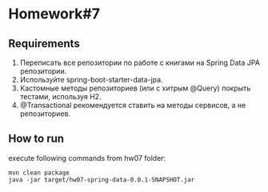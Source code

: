 # Homework#7
## Requirements

1. Переписать все репозитории по работе с книгами на Spring Data JPA репозитории.
2. Используйте spring-boot-starter-data-jpa.
3. Кастомные методы репозиториев (или с хитрым @Query) покрыть тестами, используя H2.
4. @Transactional рекомендуется ставить на методы сервисов, а не репозиториев.

## How to run
execute following commands from hw07 folder:
```
mvn clean package
java -jar target/hw07-spring-data-0.0.1-SNAPSHOT.jar
```
